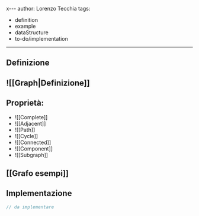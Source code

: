 x---
author: Lorenzo Tecchia
tags:
  - definition
  - example
  - dataStructure
  - to-do/implementation
---
## Definizione
![[Graph|Definizione]]
---
## Proprietà:
- ![[Complete]]
- ![[Adjacent]]
- ![[Path]]
- ![[Cycle]]
- ![[Connected]]
- ![[Component]]
- ![[Subgraph]]
## [[Grafo esempi]] 

## Implementazione
```C
// da implementare
```
